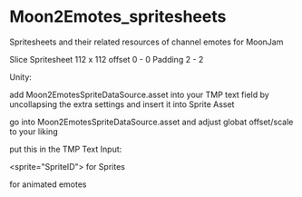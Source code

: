 # Moon2Emotes_spritesheets
Spritesheets and their related resources of channel emotes for MoonJam


Slice Spritesheet 112 x 112 offset 0 - 0 Padding 2 - 2


Unity:

add Moon2EmotesSpriteDataSource.asset into your TMP text field by uncollapsing the extra settings and insert it into Sprite Asset

go into Moon2EmotesSpriteDataSource.asset and adjust globat offset/scale to your liking



put this in the TMP Text Input:

<sprite="SpriteID"> for Sprites

<sprite anim="First spriteID,lastSpriteID,FPS"> for animated emotes

